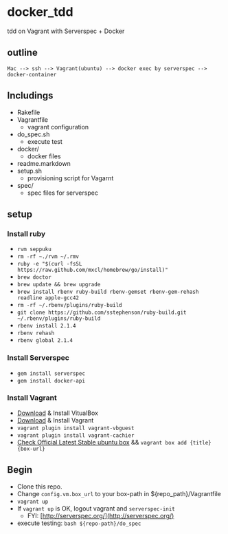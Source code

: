 # docker_tdd

tdd on Vagrant with Serverspec + Docker

## outline

```
Mac --> ssh --> Vagrant(ubuntu) --> docker exec by serverspec --> docker-container
```

## Includings

- Rakefile
- Vagrantfile
  - vagrant configuration
- do\_spec.sh
  - execute test
- docker/
  - docker files
- readme.markdown
- setup.sh
  - provisioning script for Vagarnt
- spec/
  - spec files for serverspec

## setup

### Install ruby

+ `rvm seppuku`
+ `rm -rf ~./rvm ~/.rmv`
+ `ruby -e "$(curl -fsSL https://raw.github.com/mxcl/homebrew/go/install)"`
+ `brew doctor`
+ `brew update && brew upgrade`
+ `brew install rbenv ruby-build rbenv-gemset rbenv-gem-rehash readline apple-gcc42`
+ `rm -rf ~/.rbenv/plugins/ruby-build`
+ `git clone https://github.com/sstephenson/ruby-build.git ~/.rbenv/plugins/ruby-build`
+ `rbenv install 2.1.4`
+ `rbenv rehash`
+ `rbenv global 2.1.4`

### Install Serverspec

+ `gem install serverspec`
+ `gem install docker-api`

### Install Vagrant

+ [Download](https://www.virtualbox.org/wiki/Downloads) & Install VitualBox
+ [Download](https://www.vagrantup.com/downloads) & Install Vagrant
+ `vagrant plugin install vagrant-vbguest`
+ `vagrant plugin install vagrant-cachier`
+ [Check Official Latest Stable ubuntu box](http://www.vagrantbox.es/) && `vagrant box add {title} {box-url}`

## Begin

+ Clone this repo.
+ Change `config.vm.box_url` to your box-path in ${repo_path}/Vagrantfile
+ `vagrant up`
+ If `vagrant up` is OK, logout vagrant and `serverspec-init`
  - FYI: [http://serverspec.org/](http://serverspec.org/)
+ execute testing: `bash ${repo-path}/do_spec`

